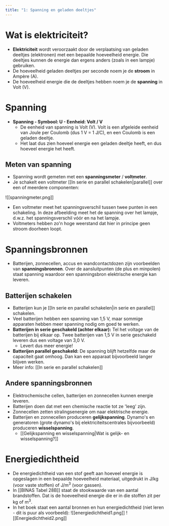 ```yaml
---
title: "1: Spanning en geladen deeltjes"
---
```

# Wat is elektriciteit?
- **Elektriciteit** wordt veroorzaakt door de verplaatsing van geladen deeltjes (elektronen) met een bepaalde hoeveelheid energie. Die deeltjes kunnen de energie dan ergens anders (zoals in een lampje) gebruiken.
- De hoeveelheid geladen deeltjes per seconde noem je de **stroom** in Ampère (A).
- De hoeveelheid energie die de deeltjes hebben noem je de **spanning** in Volt (V).
# Spanning
- **Spanning - Symbool: U - Eenheid: Volt / V**
	- De eenheid van spanning is Volt (V). Volt is een afgeleide eenheid van Joule per Coulomb (dus 1 V = 1 J/C), en een Coulomb is een geladen deeltje.
	- Het laat dus zien hoeveel energie een geladen deeltje heeft, en dus hoeveel energie het heeft.
## Meten van spanning
- Spanning wordt gemeten met een **spanningsmeter** / **voltmeter**.
- Je schakelt een voltmeter [[In serie en parallel schakelen|parallel]] over een of meerdere componenten:

![[spanningmeter.png]]

- Een voltmeter meet het spanningsverschil tussen twee punten in een schakeling. In deze afbeelding meet het de spanning over het lampje, d.w.z. het spanningsverschil vóór en na het lampje.
- Voltmeters hebben zo'n hoge weerstand dat hier in principe geen stroom doorheen loopt.
# Spanningsbronnen
- Batterijen, zonnecellen, accus en wandcontactdozen zijn voorbeelden van **spanningsbronnen**. Over de aansluitpunten (de plus en minpolen) staat spanning waardoor een spanningsbron elektrische energie kan leveren.
## Batterijen schakelen
- Batterijen kun je [[In serie en parallel schakelen|in serie en parallel]] schakelen.
- Veel batterijen hebben een spanning van 1,5 V, maar sommige apparaten hebben meer spanning nodig om goed te werken.
- **Batterijen in serie geschakeld (achter elkaar):** Tel het voltage van de batterijen bij elkaar op. Twee batterijen van 1,5 V in serie geschakeld leveren dus een voltage van 3,0 V.
	- Levert dus meer energie!
- **Batterijen parallel geschakeld:** De spanning blijft hetzelfde maar de capaciteit gaat omhoog. Dan kan een apparaat bijvoorbeeld langer blijven werken.
- Meer info: [[In serie en parallel schakelen]]
## Andere spanningsbronnen
- Elektrochemische cellen, batterijen en zonnecellen kunnen energie leveren.
- Batterijen doen dat met een chemische reactie tot ze 'leeg' zijn.
- Zonnecellen zetten stralingsenergie om naar elektrische energie.
- Batterijen en zonnecellen produceren **gelijkspanning**. Dynamo's en generatoren (grote dynamo's bij elektriciteitscentrales bijvoorbeeld) produceren **wisselspanning**.
	- [[Gelijkspanning en wisselspanning|Wat is gelijk- en wisselspanning?]]
# Energiedichtheid
- De energiedichtheid van een stof geeft aan hoeveel energie is opgeslagen in een bepaalde  hoeveelheid materiaal, uitgedrukt in J/kg (voor vaste stoffen) of J/m<sup>3</sup> (voor gassen).
- In [[BINAS Tabel 28B]] staat de stookwaarde van een aantal brandstoffen. Dat is de hoeveelheid energie die er in die stoffen zit per kg of m<sup>3</sup>.
- In het boek staat een aantal bronnen en hun energiedichtheid (niet leren - dit is puur als voorbeeld):
![[energiedichtheid1.png]]
![[Energiedichtheid2.png]]